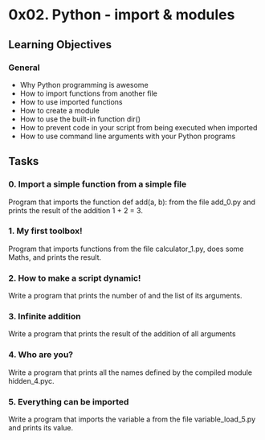 # 0x02. Python - import & modules
## Learning Objectives
### General
- Why Python programming is awesome
- How to import functions from another file
- How to use imported functions
- How to create a module
- How to use the built-in function dir()
- How to prevent code in your script from being executed when imported
- How to use command line arguments with your Python programs
## Tasks

### 0. Import a simple function from a simple file

Program that imports the function def add(a, b): from the file add_0.py and prints the result of the addition 1 + 2 = 3.


### 1. My first toolbox!

Program that imports functions from the file calculator_1.py, does some Maths, and prints the result.

### 2. How to make a script dynamic!

Write a program that prints the number of and the list of its arguments.

### 3. Infinite addition

Write a program that prints the result of the addition of all arguments

### 4. Who are you?

Write a program that prints all the names defined by the compiled module hidden_4.pyc.

### 5. Everything can be imported

Write a program that imports the variable a from the file variable_load_5.py and prints its value.

